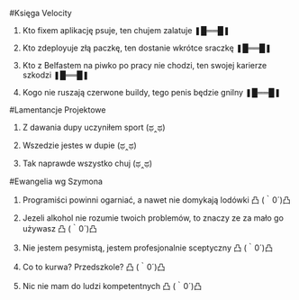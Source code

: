 #Księga Velocity

1. Kto fixem aplikację psuje, ten chujem zalatuje ❚█══█❚

2. Kto zdeployuje złą paczkę, ten dostanie wkrótce sraczkę ❚█══█❚

3. Kto z Belfastem na piwko po pracy nie chodzi, ten swojej karierze szkodzi ❚█══█❚

4. Kogo nie ruszają czerwone buildy, tego penis będzie gnilny ❚█══█❚

#Lamentancje Projektowe

1. Z dawania dupy uczyniłem sport (ಥ‸ಥ)

2. Wszedzie jestes w dupie (ಥ‸ಥ)

3. Tak naprawde wszystko chuj (ಥ‸ಥ)


#Ewangelia wg Szymona

1. Programiści powinni ogarniać, a nawet nie domykają lodówki 凸 (｀0´)凸

2. Jezeli alkohol nie rozumie twoich problemów, to znaczy ze za mało go używasz 凸 (｀0´)凸

3. Nie jestem pesymistą, jestem profesjonalnie sceptyczny 凸 (｀0´)凸

4. Co to kurwa? Przedszkole? 凸 (｀0´)凸

5. Nic nie mam do ludzi kompetentnych 凸 (｀0´)凸
